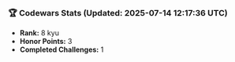 ### 🏆 Codewars Stats (Updated: 2025-07-14 12:17:36 UTC)

- **Rank:** 8 kyu
- **Honor Points:** 3
- **Completed Challenges:** 1
